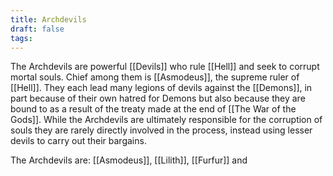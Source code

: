 ```yaml
---
title: Archdevils
draft: false
tags:
---
```

The Archdevils are powerful [[Devils]] who rule [[Hell]] and seek to corrupt mortal souls. Chief among them is [[Asmodeus]], the supreme ruler of [[Hell]]. They each lead many legions of devils against the [[Demons]], in part because of their own hatred for Demons but also because they are bound to as a result of the treaty made at the end of [[The War of the Gods]]. While the Archdevils are ultimately responsible for the corruption of souls they are rarely directly involved in the process, instead using lesser devils to carry out their bargains. 

The Archdevils are: 
	[[Asmodeus]],
	[[Lilith]],
	[[Furfur]] and 
	